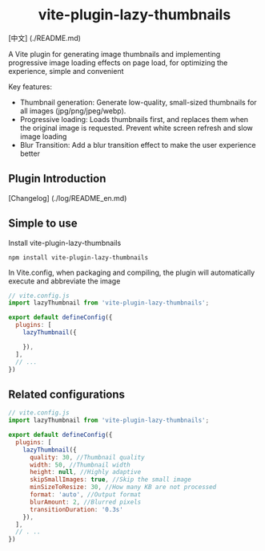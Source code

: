 <h1 align="center">vite-plugin-lazy-thumbnails</h1>

[中文] (./README.md)

A Vite plugin for generating image thumbnails and implementing progressive image loading effects on page load, for optimizing the experience, simple and convenient

Key features:

 - Thumbnail generation: Generate low-quality, small-sized thumbnails for all images (jpg/png/jpeg/webp).
 - Progressive loading: Loads thumbnails first, and replaces them when the original image is requested. Prevent white screen refresh and slow image loading
 - Blur Transition: Add a blur transition effect to make the user experience better

## Plugin Introduction

[Changelog] (./log/README_en.md)

## Simple to use

Install vite-plugin-lazy-thumbnails

```
npm install vite-plugin-lazy-thumbnails
```

In Vite.config, when packaging and compiling, the plugin will automatically execute and abbreviate the image
```js
// vite.config.js
import lazyThumbnail from 'vite-plugin-lazy-thumbnails';

export default defineConfig({
  plugins: [
    lazyThumbnail({

    }),
  ],
  // ...
})
```

## Related configurations

```js
// vite.config.js
import lazyThumbnail from 'vite-plugin-lazy-thumbnails';

export default defineConfig({
  plugins: [
    lazyThumbnail({
      quality: 30, //Thumbnail quality
      width: 50, //Thumbnail width
      height: null, //Highly adaptive
      skipSmallImages: true, //Skip the small image
      minSizeToResize: 30, //How many KB are not processed
      format: 'auto', //Output format
      blurAmount: 2, //Blurred pixels
      transitionDuration: '0.3s'
    }),
  ],
  // . ..
})
```